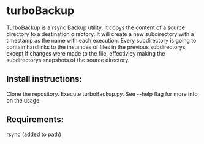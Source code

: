 # turboBackup

TurboBackup is a rsync Backup utility. It copys the content of a
source directory to a destination directory.
It will create a new subdirectory with a timestamp as the name 
with each execution. Every subdirectory is going to contain hardlinks 
to the instances of files in the previous subdirectorys, 
except if changes were made to the file, effectivley making the 
subdirectorys snapshots of the source directory.

## Install instructions:

Clone the repository. Execute turboBackup.py. 
See --help flag for more info on the usage.

## Requirements:

rsync (added to path)
